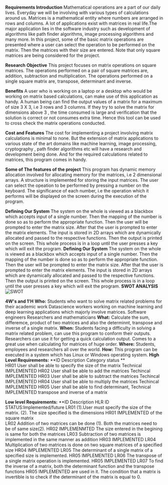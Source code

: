 **Requirements
Introduction**
Mathematical operations are a part of our daily lives. Everyday we will be involving with various types of calculations around us. Matrices is a mathematical entity where numbers are arranged in rows and columns. A lot of applications exist with matrices in real life.The major application lies in the software industry such as development of algorithms like path finder algorithms, image processing algorithms and many more.
In this project, some of the basic matrix operations are presented where a user can select the operation to be performed on the matrix. Then the matrices with their size are entered. Note that only square matrices are being considered for the project.

**Research**
**Objective**
This project focuses on matrix operations on square matrices. The operations performed on a pair of square matrices are, addition, subtraction and multiplication. The operations performed on a single square matrix are, transpose, determinant and inverse.

**Benefits**
A user who is working on a laptop or a desktop who would be working on matrix based calculations, can make use of this application as handy. A human being can find the output values of a matrix for a maximum of size 3 X 3, i.e 3 rows and 3 columns. If they try to solve the matrix for dimensions above 3 , the time consumed is large and verification that the solution is correct or not consumes extra time. Hence this tool can be used to cross check the matrix operations conducted.

**Cost and Features**
The cost for implementing a project involving matrix calculations is minimal to none. But the extension of matrix applications to various state of the art domains like machine learning, image processing, cryptography , path finder algorithms etc will have a research and development being done. And for the required calculations related to matrices, this program comes in handy.

**Some of The features of the project**
This program has dynamic memory allocation involved for allocating memory for the matrices, i.e 2 dimensional arrays. A structure is implemented for storing the input matrices. The user can select the opeation to be performed by pressing a number on the keyboard. The significance of each number, i.e the operation which it performs will be displayed on the screen during the execution of the program.

**Defining Our System**
The system on the whole is viewed as a blackbox which accepts input of a single number. Then the mapping of the number is done so as to perform the appropriate function. Then the user will be prompted to enter the matrix size. After that the user is prompted to enter the matrix elements. The input is stored in 2D arrays which are dynamically allocated and passed to the respective functions. Then the output is printed on the screen. This whole process is in a loop until the user presses a key which will exit the program.
**Defining Our System**
The system on the whole is viewed as a blackbox which accepts input of a single number. Then the mapping of the number is done so as to perform the appropriate function. Then the user will be prompted to enter the matrix size. After that the user is prompted to enter the matrix elements. The input is stored in 2D arrays which are dynamically allocated and passed to the respective functions. Then the output is printed on the screen. This whole process is in a loop until the user presses a key which will exit the program.
**SWOT ANALYSIS**
![SWOT](https://user-images.githubusercontent.com/59051114/160128603-2bf799df-0030-4347-bf44-f9c9391c6052.png)

**4W's and 1'H**
**Who:**
Students who want to solve matrix related problems for their academic work
Datascience workers working on machine learning and deep learning applications which majorly involve matrices.
Software engineers
Researchers and mathematicians
**What:**
Calculate the sum, differemce, product of two matrices and also the determinnt, transpose and inverse of a single matrix.
**When:**
Students facing a difficulty in solving a matrix related problem, can use this program to conform their outputs.
Researchers can use it for getting a quick calculation output.
Comes to a great use when calculating for matrices of huge order.
**Where:**
Students, employees and researchers all over the world.
**How:**
This program can be executed in a system which has Linux or Windows operating system.
**High Level Requirements:**
**ID	   Description   	                                       Category	                    status  **                                    
HR01	User shall be able to specify the size of the matrix	Technical    	               IMPLEMENTED
HR02	User shall be able to add the matrices	              Techincal	                   IMPLEMENTED
HR03	User shall be able to subtract the matrices         	Techincal	                   IMPLEMENTED
HR04	User shall be able to multiply the matrices	          Techincal	                   IMPLEMENTED
HR05	User shall be able to find determinant,               Technical                    IMPLEMENTED
         transpose and inverse of a matrix	

**Low level Requirements:**
**ID	  Description	                                                                               HLR ID	                  STATUS:Implemented/future
LR01	(1).User must specify the size of the matrix. (2). The size specified is the dimensions      HR01                      IMPLEMENTED
      of the square matrix	
LR02	Addition of two matrices can be done (1). Both the matrices need to be of same size(2).      HR02                      IMPLEMENMTED
      The size entered in the begining is same for both the matrices
LR03	Subtraction of two matrices is implemented in the same manner as addition	                   HR03                      IMPLEMENTED
LR04	Multiplication of two matrices is done on two square matrices of a specified size            HR04                      IMPLEMENTED
LR05	The determinant of a single matrix of a specified size is implemented.                       HR05                      IMPLEMENTED
LR06	The transpose of a single matrix operation is implemented.                                   HR05                      IMPLEMENTED
LR07	To find the inverse of a matrix, both the determinant function and the transpose functions   HR05                      IMPLEMENTED
      are used in it. The condition that a matrix is invertible is to check if the determinant 
       of the matrix is equal to 0.
